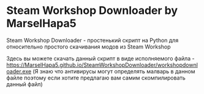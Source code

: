 # Steam Workshop Downloader by MarselHapa5

Steam Workshop Downloader - простенький скрипт на Python для относительно простого скачивания модов из Steam Workshop

Здесь вы можете скачать данный скрипт в виде исполняемого файла - https://MarselHapa5.github.io/SteamWorkshopDownloader/workshopdownloader.exe
(Я знаю что антивирусы могут определять малварь в данном файле поэтому если хотите предлагаю вам самим скомпилировать данный файл)